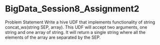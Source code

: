 # BigData_Session8_Assignment2

Problem Statement
Write a hive UDF that implements functionality of string concat_ws(string SEP, array<string>).
This UDF will accept two arguments, one string and one array of string.
It will return a single string where all the elements of the array are separated by the SEP.